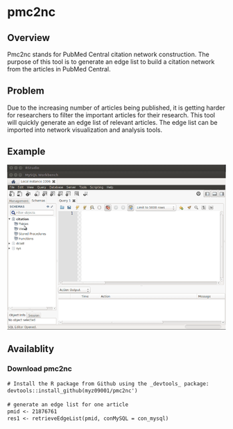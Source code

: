 # pmc2nc

## Overview
Pmc2nc stands for PubMed Central citation network construction. The purpose of this tool is to generate an edge list to build a citation network from the articles in PubMed Central.

## Problem
Due to the increasing number of articles being published, it is getting harder for researchers to filter the important articles for their research. This tool will quickly generate an edge list of relevant articles. The edge list can be imported into network visualization and analysis tools.

## Example
![alt text](https://github.com/myz09001/pmc2nc/blob/master/pmc2nc_example1.gif)


## Availablity

### Download  pmc2nc
```
# Install the R package from Github using the _devtools_ package:
devtools::install_github(myz09001/pmc2nc')

# generate an edge list for one article
pmid <- 21876761
res1 <- retrieveEdgeList(pmid, conMySQL = con_mysql)
```
